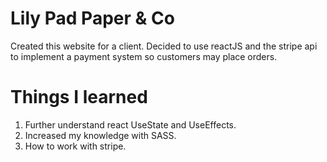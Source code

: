 # Lily Pad Paper & Co

Created this website for a client. Decided to use reactJS and the stripe api to implement a payment system so customers may place orders.

# Things I learned

1. Further understand react UseState and UseEffects.
2. Increased my knowledge with SASS.
3. How to work with stripe.
